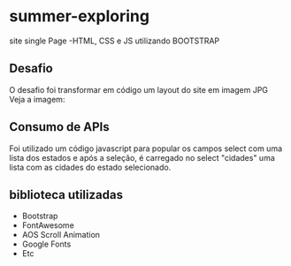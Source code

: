 # summer-exploring
site single Page -HTML, CSS e JS utilizando BOOTSTRAP

## Desafio 
O desafio foi transformar em código um layout do site em imagem JPG <br>
Veja a imagem:<br>


## Consumo de APIs
Foi utilizado um código javascript para popular os campos select com uma lista dos estados e após a seleção, é carregado no select "cidades" uma lista com as cidades do estado selecionado.

## biblioteca utilizadas 
- Bootstrap
- FontAwesome
- AOS Scroll Animation
- Google Fonts
- Etc

